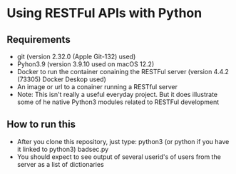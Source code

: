 # Using RESTFul APIs with Python

## Requirements
- git (version 2.32.0 (Apple Git-132) used)
- Pyhon3.9 (version 3.9.10 used on macOS 12.2)
- Docker to run the container conaining the RESTFul server (version 4.4.2 (73305) Docker Deskop used)
- An image or url to a conainer running a RESTful server
- Note: This isn't really a useful everyday project. But it does illustrate some of he native Python3 modules related to RESTFul development

## How to run this
- After you clone this repository, just type: python3 (or python if you have it linked to python3) badsec.py
- You should expect to see output of several userid's of users from the server as a list of dictionaries

